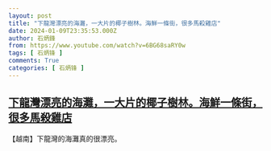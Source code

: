 ```yaml
---
layout: post
title: "下龍灣漂亮的海灘，一大片的椰子樹林。海鮮一條街，很多馬殺雞店"
date: 2024-01-09T23:35:53.000Z
author: 石炳鋒
from: https://www.youtube.com/watch?v=6BG68saRY0w
tags: [ 石炳锋 ]
comments: True
categories: [ 石炳锋 ]
---
```

<!--1704843353000-->
[下龍灣漂亮的海灘，一大片的椰子樹林。海鮮一條街，很多馬殺雞店](https://www.youtube.com/watch?v=6BG68saRY0w)
------

<div>
【越南】下龍灣的海灘真的很漂亮。
</div>
